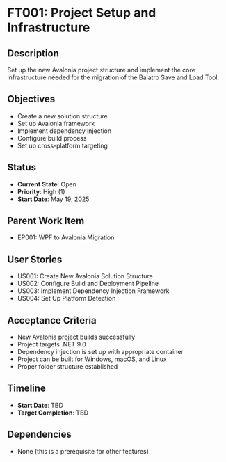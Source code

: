 # FT001: Project Setup and Infrastructure

## Description
Set up the new Avalonia project structure and implement the core infrastructure needed for the migration of the Balatro Save and Load Tool.

## Objectives
- Create a new solution structure
- Set up Avalonia framework
- Implement dependency injection
- Configure build process
- Set up cross-platform targeting

## Status
- **Current State**: Open
- **Priority**: High (1)
- **Start Date**: May 19, 2025

## Parent Work Item
- EP001: WPF to Avalonia Migration

## User Stories
- US001: Create New Avalonia Solution Structure
- US002: Configure Build and Deployment Pipeline
- US003: Implement Dependency Injection Framework
- US004: Set Up Platform Detection

## Acceptance Criteria
- New Avalonia project builds successfully
- Project targets .NET 9.0
- Dependency injection is set up with appropriate container
- Project can be built for Windows, macOS, and Linux
- Proper folder structure established

## Timeline
- **Start Date**: TBD
- **Target Completion**: TBD

## Dependencies
- None (this is a prerequisite for other features)
